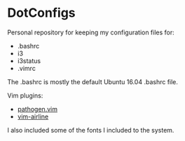 # DotConfigs

Personal repository for keeping my configuration files for:

- .bashrc
- i3
- i3status
- .vimrc

The .bashrc is mostly the default Ubuntu 16.04 .bashrc file.

Vim plugins:
- [pathogen.vim](https://github.com/tpope/vim-pathogen)
- [vim-airline](https://github.com/vim-airline/vim-airline)

I also included some of the fonts I included to the system.
